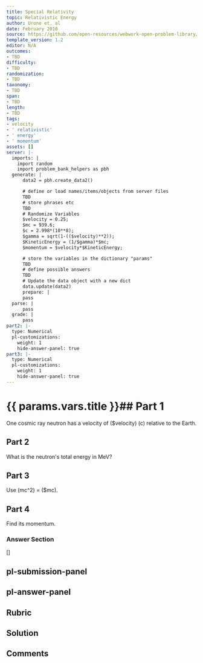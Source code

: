 ```yaml
---
title: Special Relativity
topic: Relativistic Energy
author: Urone et. al
date: February 2018
source: https://github.com/open-resources/webwork-open-problem-library/tree/master/Contrib/BrockPhysics/College_Physics_Urone/28.Special_Relativity/28-06.Relativistic_Energy/NU_U17-28-06-018.pg
template_version: 1.2
editor: N/A
outcomes:
- TBD
difficulty:
- TBD
randomization:
- TBD
taxonomy:
- TBD
span:
- TBD
length:
- TBD
tags:
- velocity
- ' relativistic'
- ' energy'
- ' momentum'
assets: []
server: |-
  imports: |
    import random
    import problem_bank_helpers as pbh
  generate: |
      data2 = pbh.create_data2()

      # define or load names/items/objects from server files
      TBD
      # store phrases etc
      TBD
      # Randomize Variables
      $velocity = 0.25;
      $mc = 939.6;
      $c = 2.998*(10**8);
      $gamma = sqrt(1-(($velocity)**2));
      $KineticEnergy = (1/$gamma)*$mc;
      $momentum = $velocity*$KineticEnergy;

      # store the variables in the dictionary "params"
      TBD
      # define possible answers
      TBD
      # Update the data object with a new dict
      data.update(data2)
      prepare: |
      pass
  parse: |
      pass
  grade: |
      pass
part2: |-
  type: Numerical
  pl-customizations:
    weight: 1
    hide-answer-panel: true
part3: |-
  type: Numerical
  pl-customizations:
    weight: 1
    hide-answer-panel: true
---
```


# {{ params.vars.title }}## Part 1 
One cosmic ray neutron has a velocity of ($velocity) (c) relative to the Earth. 
## Part 2 
What is the neutron's total energy in MeV? 
## Part 3 
Use (mc^2) = ($mc). 
## Part 4 
Find its momentum. 


### Answer Section 
[]

## pl-submission-panel 


## pl-answer-panel 


## Rubric 


## Solution 


## Comments 


